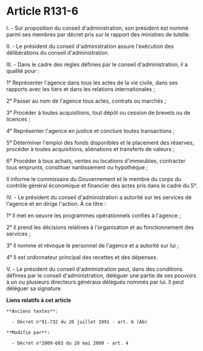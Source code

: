 # Article R131-6

I. - Sur proposition du conseil d'administration, son président est nommé parmi ses membres par décret pris sur le rapport
des ministres de tutelle.

II. - Le président du conseil d'administration assure l'exécution des délibérations du conseil d'administration.

III. - Dans le cadre des règles définies par le conseil d'administration, il a qualité pour :

1° Représenter l'agence dans tous les actes de la vie civile, dans ses rapports avec les tiers et dans les relations
internationales ;

2° Passer au nom de l'agence tous actes, contrats ou marchés ;

3° Procéder à toutes acquisitions, tout dépôt ou cession de brevets ou de licences ;

4° Représenter l'agence en justice et conclure toutes transactions ;

5° Déterminer l'emploi des fonds disponibles et le placement des réserves, procéder à toutes acquisitions, aliénations et
transferts de valeurs ;

6° Procéder à tous achats, ventes ou locations d'immeubles, contracter tous emprunts, constituer nantissement ou hypothèque ;

Il informe le commissaire du Gouvernement et le membre du corps du contrôle général économique et financier des actes pris
dans le cadre du 5°.

IV. - Le président du conseil d'administration a autorité sur les services de l'agence et en dirige l'action. À ce titre :

1° Il met en oeuvre les programmes opérationnels confiés à l'agence ;

2° Il prend les décisions relatives à l'organisation et au fonctionnement des services ;

3° Il nomme et révoque le personnel de l'agence et a autorité sur lui ;

4° Il est ordonnateur principal des recettes et des dépenses.

V. - Le président du conseil d'administration peut, dans des conditions définies par le conseil d'administration, déléguer
une partie de ses pouvoirs à un ou plusieurs directeurs généraux délégués nommés par lui. Il peut déléguer sa signature.

**Liens relatifs à cet article**

	**Anciens textes**:

	  - Décret n°91-732 du 26 juillet 1991 - art. 6 (Ab)

	**Modifié par**:

	  - Décret n°2009-603 du 28 mai 2009 - art. 4
